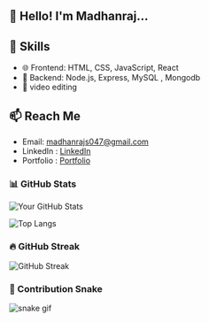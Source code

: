 ## 👋 Hello! I'm Madhanraj...

## 🚀 Skills
- 🌐 Frontend: HTML, CSS, JavaScript, React
- 🔧 Backend: Node.js, Express, MySQL , Mongodb
-  📁 video editing


## 📫 Reach Me
- Email: madhanrajs047@gmail.com
- LinkedIn : [LinkedIn](https://www.linkedin.com/in/madhanraj-s-35430a284)
- Portfolio : [Portfolio]()


### 📊 GitHub Stats
![Your GitHub Stats](https://github-readme-stats.vercel.app/api?username=madhan404&show_icons=true&theme=radical)

![Top Langs](https://github-readme-stats.vercel.app/api/top-langs/?username=madhan404&layout=compact&theme=radical)

### 🔥 GitHub Streak
![GitHub Streak](https://streak-stats.demolab.com?user=madhan404&theme=dracula)

### 🐍 Contribution Snake

![snake gif](https://raw.githubusercontent.com/madhan404/madhan404/output/github-contribution-grid-snake.svg)

<!--
**madhan404/madhan404** is a ✨ _special_ ✨ repository because its `README.md` (this file) appears on your GitHub profile.

Here are some ideas to get you started:

- 🔭 I’m currently working on ...
- 🌱 I’m currently learning ...
- 👯 I’m looking to collaborate on ...
- 🤔 I’m looking for help with ...
- 💬 Ask me about ...
- 📫 How to reach me: ...
- 😄 Pronouns: ...
- ⚡ Fun fact: ...
-->
